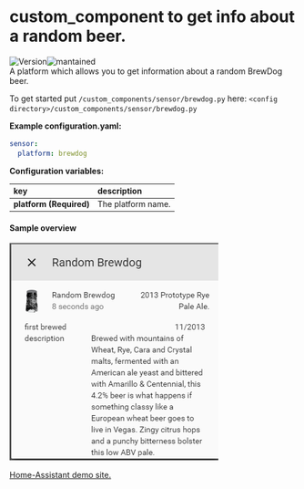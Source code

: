 # custom_component to get info about a random beer.
![Version](https://img.shields.io/badge/version-0.0.2-green.svg?style=for-the-badge)![mantained](https://img.shields.io/maintenance/0.0.2/2018.svg?style=for-the-badge)  
A platform which allows you to get information about a random BrewDog beer.
  
To get started put `/custom_components/sensor/brewdog.py` here:
`<config directory>/custom_components/sensor/brewdog.py`  
  
**Example configuration.yaml:**
```yaml
sensor:
  platform: brewdog
```
**Configuration variables:**  
  
key | description  
:--- | :---  
**platform (Required)** | The platform name.  
#### Sample overview
![Sample overview](overview.png)
  
[Home-Assistant demo site.](https://ha-test-brewdog.halfdecent.io/)
  
  
